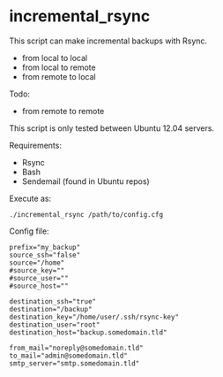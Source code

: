 incremental_rsync
=================


This script can make incremental backups with Rsync.
- from local to local
- from local to remote
- from remote to local

Todo: 
- from remote to remote

This script is only tested between Ubuntu 12.04 servers.

Requirements:
- Rsync
- Bash
- Sendemail (found in Ubuntu repos)

Execute as:

    ./incremental_rsync /path/to/config.cfg

Config file:

    prefix="my_backup"
    source_ssh="false"
    source="/home"
    #source_key=""
    #source_user=""
    #source_host=""
    
    destination_ssh="true"
    destination="/backup"
    destination_key="/home/user/.ssh/rsync-key"
    destination_user="root"
    destination_host="backup.somedomain.tld"
    
    from_mail="noreply@somedomain.tld"
    to_mail="admin@somedomain.tld"
    smtp_server="smtp.somedomain.tld"

